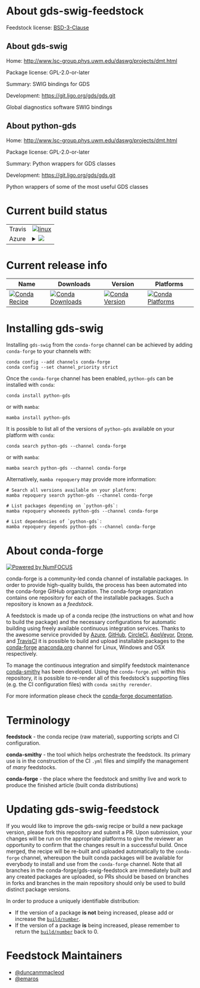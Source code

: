 About gds-swig-feedstock
========================

Feedstock license: [BSD-3-Clause](https://github.com/conda-forge/gds-swig-feedstock/blob/main/LICENSE.txt)


About gds-swig
--------------

Home: http://www.lsc-group.phys.uwm.edu/daswg/projects/dmt.html

Package license: GPL-2.0-or-later

Summary: SWIG bindings for GDS

Development: https://git.ligo.org/gds/gds.git

Global diagnostics software SWIG bindings

About python-gds
----------------

Home: http://www.lsc-group.phys.uwm.edu/daswg/projects/dmt.html

Package license: GPL-2.0-or-later

Summary: Python wrappers for GDS classes

Development: https://git.ligo.org/gds/gds.git

Python wrappers of some of the most useful GDS classes


Current build status
====================


<table><tr>
    <td>Travis</td>
    <td>
      <a href="https://app.travis-ci.com/conda-forge/gds-swig-feedstock">
        <img alt="linux" src="https://img.shields.io/travis/com/conda-forge/gds-swig-feedstock/main.svg?label=Linux">
      </a>
    </td>
  </tr>
    
  <tr>
    <td>Azure</td>
    <td>
      <details>
        <summary>
          <a href="https://dev.azure.com/conda-forge/feedstock-builds/_build/latest?definitionId=12930&branchName=main">
            <img src="https://dev.azure.com/conda-forge/feedstock-builds/_apis/build/status/gds-swig-feedstock?branchName=main">
          </a>
        </summary>
        <table>
          <thead><tr><th>Variant</th><th>Status</th></tr></thead>
          <tbody><tr>
              <td>linux_64_python3.10.____cpython</td>
              <td>
                <a href="https://dev.azure.com/conda-forge/feedstock-builds/_build/latest?definitionId=12930&branchName=main">
                  <img src="https://dev.azure.com/conda-forge/feedstock-builds/_apis/build/status/gds-swig-feedstock?branchName=main&jobName=linux&configuration=linux%20linux_64_python3.10.____cpython" alt="variant">
                </a>
              </td>
            </tr><tr>
              <td>linux_64_python3.11.____cpython</td>
              <td>
                <a href="https://dev.azure.com/conda-forge/feedstock-builds/_build/latest?definitionId=12930&branchName=main">
                  <img src="https://dev.azure.com/conda-forge/feedstock-builds/_apis/build/status/gds-swig-feedstock?branchName=main&jobName=linux&configuration=linux%20linux_64_python3.11.____cpython" alt="variant">
                </a>
              </td>
            </tr><tr>
              <td>linux_64_python3.12.____cpython</td>
              <td>
                <a href="https://dev.azure.com/conda-forge/feedstock-builds/_build/latest?definitionId=12930&branchName=main">
                  <img src="https://dev.azure.com/conda-forge/feedstock-builds/_apis/build/status/gds-swig-feedstock?branchName=main&jobName=linux&configuration=linux%20linux_64_python3.12.____cpython" alt="variant">
                </a>
              </td>
            </tr><tr>
              <td>linux_64_python3.9.____cpython</td>
              <td>
                <a href="https://dev.azure.com/conda-forge/feedstock-builds/_build/latest?definitionId=12930&branchName=main">
                  <img src="https://dev.azure.com/conda-forge/feedstock-builds/_apis/build/status/gds-swig-feedstock?branchName=main&jobName=linux&configuration=linux%20linux_64_python3.9.____cpython" alt="variant">
                </a>
              </td>
            </tr><tr>
              <td>linux_aarch64_python3.10.____cpython</td>
              <td>
                <a href="https://dev.azure.com/conda-forge/feedstock-builds/_build/latest?definitionId=12930&branchName=main">
                  <img src="https://dev.azure.com/conda-forge/feedstock-builds/_apis/build/status/gds-swig-feedstock?branchName=main&jobName=linux&configuration=linux%20linux_aarch64_python3.10.____cpython" alt="variant">
                </a>
              </td>
            </tr><tr>
              <td>linux_aarch64_python3.11.____cpython</td>
              <td>
                <a href="https://dev.azure.com/conda-forge/feedstock-builds/_build/latest?definitionId=12930&branchName=main">
                  <img src="https://dev.azure.com/conda-forge/feedstock-builds/_apis/build/status/gds-swig-feedstock?branchName=main&jobName=linux&configuration=linux%20linux_aarch64_python3.11.____cpython" alt="variant">
                </a>
              </td>
            </tr><tr>
              <td>linux_aarch64_python3.12.____cpython</td>
              <td>
                <a href="https://dev.azure.com/conda-forge/feedstock-builds/_build/latest?definitionId=12930&branchName=main">
                  <img src="https://dev.azure.com/conda-forge/feedstock-builds/_apis/build/status/gds-swig-feedstock?branchName=main&jobName=linux&configuration=linux%20linux_aarch64_python3.12.____cpython" alt="variant">
                </a>
              </td>
            </tr><tr>
              <td>linux_aarch64_python3.9.____cpython</td>
              <td>
                <a href="https://dev.azure.com/conda-forge/feedstock-builds/_build/latest?definitionId=12930&branchName=main">
                  <img src="https://dev.azure.com/conda-forge/feedstock-builds/_apis/build/status/gds-swig-feedstock?branchName=main&jobName=linux&configuration=linux%20linux_aarch64_python3.9.____cpython" alt="variant">
                </a>
              </td>
            </tr><tr>
              <td>linux_ppc64le_python3.10.____cpython</td>
              <td>
                <a href="https://dev.azure.com/conda-forge/feedstock-builds/_build/latest?definitionId=12930&branchName=main">
                  <img src="https://dev.azure.com/conda-forge/feedstock-builds/_apis/build/status/gds-swig-feedstock?branchName=main&jobName=linux&configuration=linux%20linux_ppc64le_python3.10.____cpython" alt="variant">
                </a>
              </td>
            </tr><tr>
              <td>linux_ppc64le_python3.11.____cpython</td>
              <td>
                <a href="https://dev.azure.com/conda-forge/feedstock-builds/_build/latest?definitionId=12930&branchName=main">
                  <img src="https://dev.azure.com/conda-forge/feedstock-builds/_apis/build/status/gds-swig-feedstock?branchName=main&jobName=linux&configuration=linux%20linux_ppc64le_python3.11.____cpython" alt="variant">
                </a>
              </td>
            </tr><tr>
              <td>linux_ppc64le_python3.12.____cpython</td>
              <td>
                <a href="https://dev.azure.com/conda-forge/feedstock-builds/_build/latest?definitionId=12930&branchName=main">
                  <img src="https://dev.azure.com/conda-forge/feedstock-builds/_apis/build/status/gds-swig-feedstock?branchName=main&jobName=linux&configuration=linux%20linux_ppc64le_python3.12.____cpython" alt="variant">
                </a>
              </td>
            </tr><tr>
              <td>linux_ppc64le_python3.9.____cpython</td>
              <td>
                <a href="https://dev.azure.com/conda-forge/feedstock-builds/_build/latest?definitionId=12930&branchName=main">
                  <img src="https://dev.azure.com/conda-forge/feedstock-builds/_apis/build/status/gds-swig-feedstock?branchName=main&jobName=linux&configuration=linux%20linux_ppc64le_python3.9.____cpython" alt="variant">
                </a>
              </td>
            </tr><tr>
              <td>osx_64_python3.10.____cpython</td>
              <td>
                <a href="https://dev.azure.com/conda-forge/feedstock-builds/_build/latest?definitionId=12930&branchName=main">
                  <img src="https://dev.azure.com/conda-forge/feedstock-builds/_apis/build/status/gds-swig-feedstock?branchName=main&jobName=osx&configuration=osx%20osx_64_python3.10.____cpython" alt="variant">
                </a>
              </td>
            </tr><tr>
              <td>osx_64_python3.11.____cpython</td>
              <td>
                <a href="https://dev.azure.com/conda-forge/feedstock-builds/_build/latest?definitionId=12930&branchName=main">
                  <img src="https://dev.azure.com/conda-forge/feedstock-builds/_apis/build/status/gds-swig-feedstock?branchName=main&jobName=osx&configuration=osx%20osx_64_python3.11.____cpython" alt="variant">
                </a>
              </td>
            </tr><tr>
              <td>osx_64_python3.12.____cpython</td>
              <td>
                <a href="https://dev.azure.com/conda-forge/feedstock-builds/_build/latest?definitionId=12930&branchName=main">
                  <img src="https://dev.azure.com/conda-forge/feedstock-builds/_apis/build/status/gds-swig-feedstock?branchName=main&jobName=osx&configuration=osx%20osx_64_python3.12.____cpython" alt="variant">
                </a>
              </td>
            </tr><tr>
              <td>osx_64_python3.9.____cpython</td>
              <td>
                <a href="https://dev.azure.com/conda-forge/feedstock-builds/_build/latest?definitionId=12930&branchName=main">
                  <img src="https://dev.azure.com/conda-forge/feedstock-builds/_apis/build/status/gds-swig-feedstock?branchName=main&jobName=osx&configuration=osx%20osx_64_python3.9.____cpython" alt="variant">
                </a>
              </td>
            </tr>
          </tbody>
        </table>
      </details>
    </td>
  </tr>
</table>

Current release info
====================

| Name | Downloads | Version | Platforms |
| --- | --- | --- | --- |
| [![Conda Recipe](https://img.shields.io/badge/recipe-python--gds-green.svg)](https://anaconda.org/conda-forge/python-gds) | [![Conda Downloads](https://img.shields.io/conda/dn/conda-forge/python-gds.svg)](https://anaconda.org/conda-forge/python-gds) | [![Conda Version](https://img.shields.io/conda/vn/conda-forge/python-gds.svg)](https://anaconda.org/conda-forge/python-gds) | [![Conda Platforms](https://img.shields.io/conda/pn/conda-forge/python-gds.svg)](https://anaconda.org/conda-forge/python-gds) |

Installing gds-swig
===================

Installing `gds-swig` from the `conda-forge` channel can be achieved by adding `conda-forge` to your channels with:

```
conda config --add channels conda-forge
conda config --set channel_priority strict
```

Once the `conda-forge` channel has been enabled, `python-gds` can be installed with `conda`:

```
conda install python-gds
```

or with `mamba`:

```
mamba install python-gds
```

It is possible to list all of the versions of `python-gds` available on your platform with `conda`:

```
conda search python-gds --channel conda-forge
```

or with `mamba`:

```
mamba search python-gds --channel conda-forge
```

Alternatively, `mamba repoquery` may provide more information:

```
# Search all versions available on your platform:
mamba repoquery search python-gds --channel conda-forge

# List packages depending on `python-gds`:
mamba repoquery whoneeds python-gds --channel conda-forge

# List dependencies of `python-gds`:
mamba repoquery depends python-gds --channel conda-forge
```


About conda-forge
=================

[![Powered by
NumFOCUS](https://img.shields.io/badge/powered%20by-NumFOCUS-orange.svg?style=flat&colorA=E1523D&colorB=007D8A)](https://numfocus.org)

conda-forge is a community-led conda channel of installable packages.
In order to provide high-quality builds, the process has been automated into the
conda-forge GitHub organization. The conda-forge organization contains one repository
for each of the installable packages. Such a repository is known as a *feedstock*.

A feedstock is made up of a conda recipe (the instructions on what and how to build
the package) and the necessary configurations for automatic building using freely
available continuous integration services. Thanks to the awesome service provided by
[Azure](https://azure.microsoft.com/en-us/services/devops/), [GitHub](https://github.com/),
[CircleCI](https://circleci.com/), [AppVeyor](https://www.appveyor.com/),
[Drone](https://cloud.drone.io/welcome), and [TravisCI](https://travis-ci.com/)
it is possible to build and upload installable packages to the
[conda-forge](https://anaconda.org/conda-forge) [anaconda.org](https://anaconda.org/)
channel for Linux, Windows and OSX respectively.

To manage the continuous integration and simplify feedstock maintenance
[conda-smithy](https://github.com/conda-forge/conda-smithy) has been developed.
Using the ``conda-forge.yml`` within this repository, it is possible to re-render all of
this feedstock's supporting files (e.g. the CI configuration files) with ``conda smithy rerender``.

For more information please check the [conda-forge documentation](https://conda-forge.org/docs/).

Terminology
===========

**feedstock** - the conda recipe (raw material), supporting scripts and CI configuration.

**conda-smithy** - the tool which helps orchestrate the feedstock.
                   Its primary use is in the construction of the CI ``.yml`` files
                   and simplify the management of *many* feedstocks.

**conda-forge** - the place where the feedstock and smithy live and work to
                  produce the finished article (built conda distributions)


Updating gds-swig-feedstock
===========================

If you would like to improve the gds-swig recipe or build a new
package version, please fork this repository and submit a PR. Upon submission,
your changes will be run on the appropriate platforms to give the reviewer an
opportunity to confirm that the changes result in a successful build. Once
merged, the recipe will be re-built and uploaded automatically to the
`conda-forge` channel, whereupon the built conda packages will be available for
everybody to install and use from the `conda-forge` channel.
Note that all branches in the conda-forge/gds-swig-feedstock are
immediately built and any created packages are uploaded, so PRs should be based
on branches in forks and branches in the main repository should only be used to
build distinct package versions.

In order to produce a uniquely identifiable distribution:
 * If the version of a package **is not** being increased, please add or increase
   the [``build/number``](https://docs.conda.io/projects/conda-build/en/latest/resources/define-metadata.html#build-number-and-string).
 * If the version of a package **is** being increased, please remember to return
   the [``build/number``](https://docs.conda.io/projects/conda-build/en/latest/resources/define-metadata.html#build-number-and-string)
   back to 0.

Feedstock Maintainers
=====================

* [@duncanmmacleod](https://github.com/duncanmmacleod/)
* [@emaros](https://github.com/emaros/)

